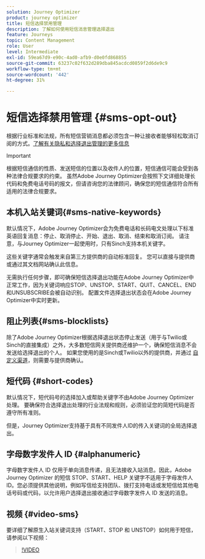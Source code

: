 ```yaml
---
solution: Journey Optimizer
product: journey optimizer
title: 短信选择禁用管理
description: 了解如何使用短信消息管理选择退出
feature: Journeys
topic: Content Management
role: User
level: Intermediate
exl-id: 59ea67d9-e90c-4ad0-afb9-d0e0fd868855
source-git-commit: 63237c02f632d289dba845acdcd0859f2d6de9c9
workflow-type: tm+mt
source-wordcount: '442'
ht-degree: 31%

---
```


# 短信选择禁用管理 {#sms-opt-out}

根据行业标准和法规，所有短信营销消息都必须包含一种让接收者能够轻松取消订阅的方式。[了解有关隐私和选择退出管理的更多信息](../privacy/opt-out.md)

>[!IMPORTANT]
>
>根据短信通信的性质、发送短信的位置以及收件人的位置，短信通信可能会受到各种法律合规要求的约束。 虽然Adobe Journey Optimizer会按照下文详细处理长代码和免费电话号码的报文，但请咨询您的法律顾问，确保您的短信通信符合所有适用的法律合规要求。

## 本机入站关键词{#sms-native-keywords}

默认情况下，Adobe Journey Optimizer会为免费电话和长码电文处理以下标准英语回复消息：停止、取消停止、开始、退出、取消、结束和取消订阅。 请注意，与Journey Optimizer一起使用时，只有Sinch支持本机关键字。

这些关键字通常会触发来自第三方提供商的自动标准回复。 您可以直接与提供商或通过其文档网站确认此信息。

无需执行任何步骤，即可确保短信选择退出功能在Adobe Journey Optimizer中正常工作，因为关键词响应STOP、UNSTOP、START、QUIT、CANCEL、END和UNSUBSCRIBE会被自动识别。 配置文件选择退出状态会在Adobe Journey Optimizer中实时更新。


## 阻止列表{#sms-blocklists}

除了Adobe Journey Optimizer根据选择退出状态停止发送（用于与Twilio或Sinch的直接集成）之外，大多数短信网关提供商还维护一个，确保短信消息不会发送给选择退出的个人。 如果您使用的是Sinch或Twilio以外的提供商，并通过 [自定义渠道](../building-journeys/using-custom-actions.md)，则需要与提供商确认。


## 短代码 {#short-codes}

默认情况下，短代码号的选择加入或帮助关键字不由Adobe Journey Optimizer处理。 要确保符合选择退出处理的行业法规和规则，必须验证您的简短代码是否遵守所有准则。

但是，Journey Optimizer支持基于具有不同发件人ID的传入关键词的全局选择退出。

## 字母数字发件人 ID {#alphanumeric}

字母数字发件人 ID 仅用于单向消息传递，且无法接收入站消息。因此，Adobe Journey Optimizer 的短信 STOP、START、HELP 关键字不适用于字母发件人 ID。您必须提供其他说明，例如写信给支持团队、拨打支持电话或发短信给其他电话号码或代码，以允许用户选择退出接收通过字母数字发件人 ID 发送的消息。

## 视频 {#video-sms}

要详细了解原生入站关键词支持（START、STOP 和 UNSTOP）如何用于短信，请参阅以下视频：

>[!VIDEO](https://video.tv.adobe.com/v/344026?quality=12)
